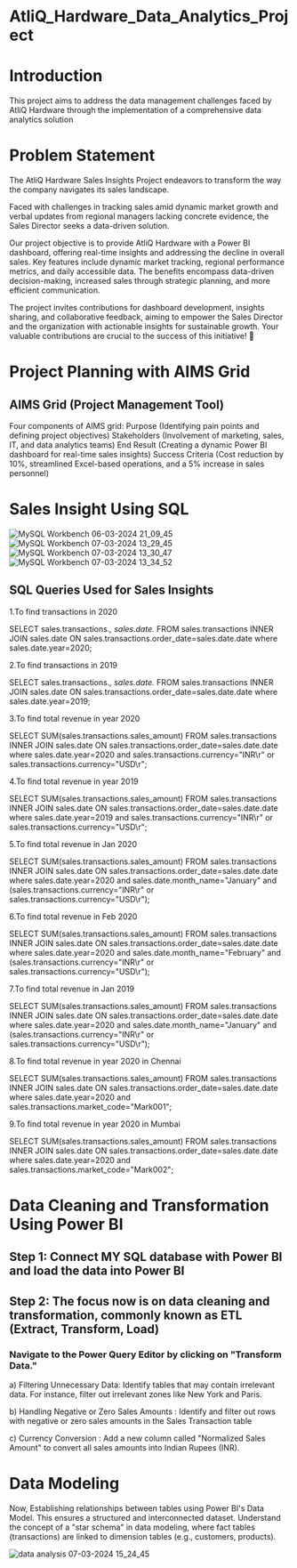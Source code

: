 # AtliQ_Hardware_Data_Analytics_Project

# Introduction
This project aims to address the data management challenges faced by AtliQ Hardware through the implementation of a comprehensive data analytics solution

# Problem Statement
The AtliQ Hardware Sales Insights Project endeavors to transform the way the company navigates its sales landscape. 

Faced with challenges in tracking sales amid dynamic market growth and verbal updates from regional managers lacking concrete evidence, the Sales Director seeks a data-driven solution. 

Our project objective is to provide AtliQ Hardware with a Power BI dashboard, offering real-time insights and addressing the decline in overall sales. Key features include dynamic market tracking, regional performance metrics, and daily accessible data. The benefits encompass data-driven decision-making, increased sales through strategic planning, and more efficient communication.

The project invites contributions for dashboard development, insights sharing, and collaborative feedback, aiming to empower the Sales Director and the organization with actionable insights for sustainable growth. Your valuable contributions are crucial to the success of this initiative! 🚀

# Project Planning with AIMS Grid
## AIMS Grid (Project Management Tool)
Four components of AIMS grid:
Purpose (Identifying pain points and defining project objectives)
Stakeholders (Involvement of marketing, sales, IT, and data analytics teams)
End Result (Creating a dynamic Power BI dashboard for real-time sales insights) 
Success Criteria (Cost reduction by 10%, streamlined Excel-based operations, and a 5% increase in sales personnel)

# Sales Insight Using SQL 

![MySQL Workbench 06-03-2024 21_09_45](https://github.com/Prajjwal011/AtliQ_Hardware_Data_Analytics_Project/assets/140709421/423a9e7c-8389-4430-bc50-6e268b604a2d)
![MySQL Workbench 07-03-2024 13_29_45](https://github.com/Prajjwal011/AtliQ_Hardware_Data_Analytics_Project/assets/140709421/7ffbeaab-00e2-4a2b-a6bb-c944481f7611)
![MySQL Workbench 07-03-2024 13_30_47](https://github.com/Prajjwal011/AtliQ_Hardware_Data_Analytics_Project/assets/140709421/8f2810b9-56e8-49fa-a4d7-858ed292c6ed)
![MySQL Workbench 07-03-2024 13_34_52](https://github.com/Prajjwal011/AtliQ_Hardware_Data_Analytics_Project/assets/140709421/7c94f155-d16f-44db-b3f0-1a4fe8578288)

## SQL Queries Used for Sales Insights

1.To find transactions in 2020 

SELECT sales.transactions.*, sales.date.* FROM sales.transactions INNER JOIN sales.date ON sales.transactions.order_date=sales.date.date where sales.date.year=2020;

2.To find transactions in 2019 

SELECT sales.transactions.*, sales.date.* FROM sales.transactions INNER JOIN sales.date ON sales.transactions.order_date=sales.date.date where sales.date.year=2019;

3.To find total revenue in year 2020

SELECT SUM(sales.transactions.sales_amount) FROM sales.transactions INNER JOIN sales.date ON sales.transactions.order_date=sales.date.date where sales.date.year=2020 and sales.transactions.currency="INR\r" or sales.transactions.currency="USD\r";

4.To find total revenue in year 2019

SELECT SUM(sales.transactions.sales_amount) FROM sales.transactions INNER JOIN sales.date ON sales.transactions.order_date=sales.date.date where sales.date.year=2019 and sales.transactions.currency="INR\r" or sales.transactions.currency="USD\r";

5.To find total revenue in Jan 2020  

SELECT SUM(sales.transactions.sales_amount) FROM sales.transactions INNER JOIN sales.date ON sales.transactions.order_date=sales.date.date where sales.date.year=2020 and sales.date.month_name="January" and (sales.transactions.currency="INR\r" or sales.transactions.currency="USD\r");

6.To find total revenue in Feb 2020 

SELECT SUM(sales.transactions.sales_amount) FROM sales.transactions INNER JOIN sales.date ON sales.transactions.order_date=sales.date.date where sales.date.year=2020 and sales.date.month_name="February" and (sales.transactions.currency="INR\r" or sales.transactions.currency="USD\r");

7.To find total revenue in Jan 2019

SELECT SUM(sales.transactions.sales_amount) FROM sales.transactions INNER JOIN sales.date ON sales.transactions.order_date=sales.date.date where sales.date.year=2020 and sales.date.month_name="January" and (sales.transactions.currency="INR\r" or sales.transactions.currency="USD\r");

8.To find total revenue in year 2020 in Chennai

SELECT SUM(sales.transactions.sales_amount) FROM sales.transactions INNER JOIN sales.date ON sales.transactions.order_date=sales.date.date where sales.date.year=2020 and sales.transactions.market_code="Mark001";

9.To find total revenue in year 2020 in Mumbai

SELECT SUM(sales.transactions.sales_amount) FROM sales.transactions INNER JOIN sales.date ON sales.transactions.order_date=sales.date.date where sales.date.year=2020 and sales.transactions.market_code="Mark002";

# Data Cleaning and Transformation Using Power BI

## Step 1: Connect MY SQL database with Power BI and load the data into Power BI

## Step 2: The focus now is on data cleaning and transformation, commonly known as ETL (Extract, Transform, Load)

### Navigate to the Power Query Editor by clicking on "Transform Data."

a) Filtering Unnecessary Data: Identify tables that may contain irrelevant data. For instance, filter out irrelevant zones like New York and Paris.

b) Handling Negative or Zero Sales Amounts : Identify and filter out rows with negative or zero sales amounts in the Sales Transaction table

c) Currency Conversion : Add a new column called "Normalized Sales Amount" to convert all sales amounts into Indian Rupees (INR).

# Data Modeling

Now, Establishing relationships between tables using Power BI's Data Model. This ensures a structured and interconnected dataset.
Understand the concept of a "star schema" in data modeling, where fact tables (transactions) are linked to dimension tables (e.g., customers, products).

![data analysis 07-03-2024 15_24_45](https://github.com/Prajjwal011/AtliQ_Hardware_Data_Analytics_Project/assets/140709421/0967c379-407b-4a92-9914-04d3120ef1aa)
